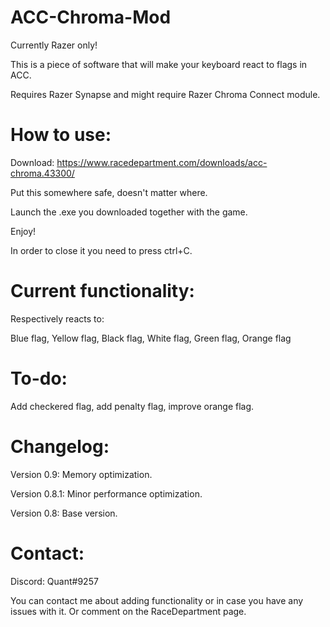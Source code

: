 # ACC-Chroma-Mod

Currently Razer only!

This is a piece of software that will make your keyboard react to flags in ACC.

Requires Razer Synapse and might require Razer Chroma Connect module.

# How to use:

Download: https://www.racedepartment.com/downloads/acc-chroma.43300/

Put this somewhere safe, doesn't matter where.

Launch the .exe you downloaded together with the game. 

Enjoy!

In order to close it you need to press ctrl+C.

# Current functionality:

Respectively reacts to:

Blue flag, Yellow flag, Black flag, White flag, Green flag, Orange flag

# To-do:

Add checkered flag, add penalty flag, improve orange flag.

# Changelog:

Version 0.9: Memory optimization.

Version 0.8.1: Minor performance optimization.

Version 0.8: Base version.

# Contact:

Discord: Quant#9257

You can contact me about adding functionality or in case you have any issues with it. Or comment on the RaceDepartment page.
